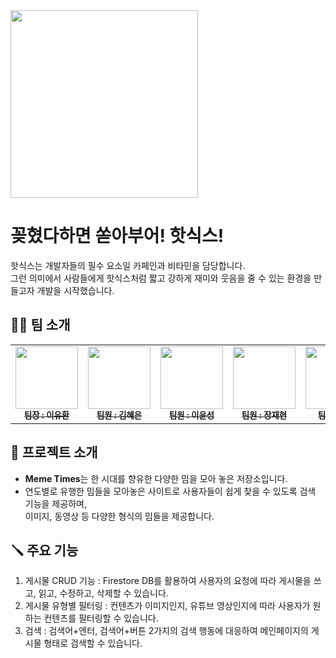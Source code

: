 <img src="https://www.notion.so/image/https%3A%2F%2Fprod-files-secure.s3.us-west-2.amazonaws.com%2F83c75a39-3aba-4ba4-a792-7aefe4b07895%2Fd9eba5d3-f80f-41dd-a033-7d8383a32704%2Fproduct_view0106_bh12.png?table=block&id=c2b25a9a-caad-4e37-bc0b-4421d5a3ae36&spaceId=83c75a39-3aba-4ba4-a792-7aefe4b07895&width=250&userId=0819e927-7632-4c63-a0b0-cf036bad4828&cache=v2" style="width: 300px; height: 300px;">

# 꽂혔다하면 쏟아부어! 핫식스!

핫식스는 개발자들의 필수 요소일 카페인과 비타민을 담당합니다.<br/>
그런 의미에서 사람들에게 핫식스처럼 짧고 강하게 재미와 웃음을 줄 수 있는 환경을 만들고자 개발을 시작했습니다.

## 👨‍💻 팀 소개
<table>
  <tbody>
    <tr>
      <td align="center"><a href="https://github.com/Berithx"><img src="https://avatars.githubusercontent.com/u/154594004?v=4" width="100px;" alt=""/><br /><sub><b> 팀장 : 이유환 </b></sub></a><br /></td>
      <td align="center"><a href="https://github.com/MetroDefro"><img src="https://avatars.githubusercontent.com/u/65336674?v=4" width="100px;" alt=""/><br /><sub><b> 팀원 : 김혜은 </b></sub></a><br /></td>
      <td align="center"><a href="https://github.com/lis0517"><img src="https://avatars.githubusercontent.com/u/43354156?v=4" width="100px;" alt=""/><br /><sub><b> 팀원 : 이윤성 </b></sub></a><br /></td>
      <td align="center"><a href="https://github.com/JangJaehyeonn"><img src="https://avatars.githubusercontent.com/u/96277705?v=4" width="100px;" alt=""/><br /><sub><b> 팀원 : 장재현 </b></sub></a><br /></td>
      <td align="center"><a href="https://github.com/HyeonjinChoi"><img src="https://avatars.githubusercontent.com/u/63872787?v=4" width="100px;" alt=""/><br /><sub><b> 팀원 : 최현 </b></sub></a><br /></td>
    </tr>
  </tbody>
</table>

## 🌟 프로젝트 소개
 - **Meme Times**는 한 시대를 향유한 다양한 밈을 모아 놓은 저장소입니다.
 - 연도별로 유행한 밈들을 모아놓은 사이트로 사용자들이 쉽게 찾을 수 있도록 검색 기능을 제공하며,<br/>
   이미지, 동영상 등 다양한 형식의 밈들을 제공합니다.

## 🪛 주요 기능
1. 게시물 CRUD 기능 : Firestore DB를 활용하여 사용자의 요청에 따라 게시물을 쓰고, 읽고, 수정하고, 삭제할 수 있습니다.
2. 게시물 유형별 필터링 : 컨텐츠가 이미지인지, 유튜브 영상인지에 따라 사용자가 원하는 컨텐츠를 필터링할 수 있습니다.
3. 검색 : 검색어+엔터, 검색어+버튼 2가지의 검색 행동에 대응하여 메인페이지의 게시물 형태로 검색할 수 있습니다.
